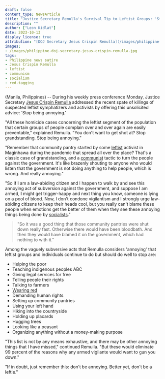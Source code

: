 ```yaml
---
draft: false
content_type: NewsArticle
title: "Justice Secretary Remulla's Survival Tip to Leftist Groups: 'Stop Being Annoying'"
description: ""
author: ["Leon Kidlat"]
date: 2023-10-13
display_license: true
attribution: "[DOJ Secretary Jesus Crispin Remulla](/images/philippine-doj-secretary-jesus-crispin-remulla.jpg) photo from [Wikimedia](https://commons.wikimedia.org/wiki/File:Sec._Jesus_Crispin_Remulla_-_DOJ_Official_Portrait_(cropped).jpg?uselang=en#Licensing) (Public Domain)."
images:
- /images/philippine-doj-secretary-jesus-crispin-remulla.jpg
tags:
- Philippine news satire
- Jesus Crispin Remulla
- leftist
- communism
- socialism
- red-tagging
---
```

(Manila, Philippines) -- During his weekly press conference Monday, Justice Secretary [Jesus Crispin Remulla](/tags/jesus-crispin-remulla/) addressed the recent spate of killings of suspected leftist symphatizers and activists by offering this unsolicited advice: 'Stop being annoying.'

"All these homicide cases concerning the leftist segment of the population that certain groups of people complain over and over again are easily preventable," explained Remulla. "You don't want to get shot at? Stop grandstanding. Stop being annoying."

"Remember that community pantry started by some [leftist](/tags/leftist/) activist in Maginhawa during the pandemic that spread all over the place? That's a classic case of grandstanding, and a [communist](/tags/communism) tactic to turn the people against the government. It's like brazenly shouting to anyone who would listen that the government is not doing anything to help people, which is wrong. And really annoying."

"So if I am a law-abiding citizen and I happen to walk by and see this annoying act of subversion against the government, and suppose I am armed, I might get trigger-happy and next thing you know, someone is lying on a pool of blood. Now, I don't condone vigilantism and I strongly urge law-abiding citizens to keep their heads cool, but you really can't blame these people when emotions get the better of them when they see these annoying things being done by [socialists](/tags/socialism/)."


>"So it was a good thing that those community pantries were shut down really fast. Otherwise there would have been bloodbath. And then they would have blamed it on the government, which had nothing to with it."

Among the vaguely subversive acts that Remulla considers 'annoying' that leftist groups and individuals continue to do but should do well to stop are:

- Helping the poor
- Teaching indigenous peoples ABC
- Giving legal services for free
- Telling people their rights
- Talking to farmers
- [Wearing red](/tags/red-tagging/)
- Demanding human rights
- Setting up community pantries
- Using your left hand
- Hiking into the countryside
- Holding up placards
- Hugging trees
- Looking like a peasant
- Organizing anything without a money-making purpose

"This list is not by any means exhaustive, and there may be other annoying things that I have missed," continued Remulla. "But these would eliminate 99 percent of the reasons why any armed vigilante would want to gun you down."

"If in doubt, just remember this: don't be annoying. Better yet, don't be a leftie."